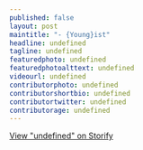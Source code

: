 ```yaml
---
published: false
layout: post
maintitle: "- {Young}ist"
headline: undefined
tagline: undefined
featuredphoto: undefined
featuredphotoalttext: undefined
videourl: undefined
contributorphoto: undefined
contributorshortbio: undefined
contributortwitter: undefined
contributorage: undefined
---
```


<script src="http://storify.com/youngworkflo/why-do-you-risengrind.js?template=slideshow"></script><noscript><a href="http://storify.com/youngworkflo/why-do-you-risengrind" target="_blank">View "undefined" on Storify</a></noscript>